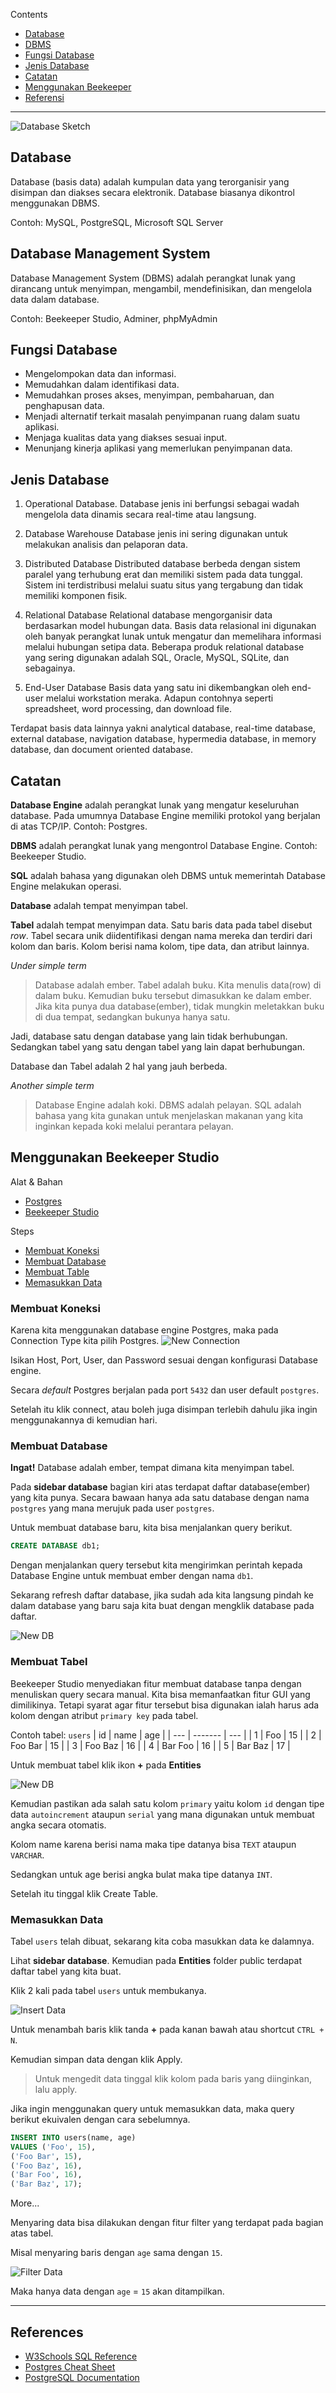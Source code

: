 Contents

- [Database](#database)
- [DBMS](#database-management-system)
- [Fungsi Database](#fungsi-database)
- [Jenis Database](#jenis-database)
- [Catatan](#catatan)
- [Menggunakan Beekeeper](#menggunakan-beekeeper-studio)
- [Referensi](#references)

---

![Database Sketch](/contents/th/db.webp)

## Database

Database (basis data) adalah kumpulan data yang terorganisir yang disimpan dan diakses secara elektronik.
Database biasanya dikontrol menggunakan DBMS.

Contoh: MySQL, PostgreSQL, Microsoft SQL Server

## Database Management System

Database Management System (DBMS) adalah perangkat lunak yang dirancang untuk menyimpan, mengambil, mendefinisikan, dan mengelola data dalam database.

Contoh: Beekeeper Studio, Adminer, phpMyAdmin

## Fungsi Database

- Mengelompokan data dan informasi.
- Memudahkan dalam identifikasi data.
- Memudahkan proses akses, menyimpan, pembaharuan, dan penghapusan data.
- Menjadi alternatif terkait masalah penyimpanan ruang dalam suatu aplikasi.
- Menjaga kualitas data yang diakses sesuai input.
- Menunjang kinerja aplikasi yang memerlukan penyimpanan data.

## Jenis Database

1. Operational Database. Database jenis ini berfungsi sebagai wadah mengelola data dinamis secara real-time atau langsung.

2. Database Warehouse Database jenis ini sering digunakan untuk melakukan analisis dan pelaporan data.

3. Distributed Database Distributed database berbeda dengan sistem paralel yang terhubung erat dan memiliki sistem pada data tunggal. Sistem ini terdistribusi melalui suatu situs yang tergabung dan tidak memiliki komponen fisik.

4. Relational Database Relational database mengorganisir data berdasarkan model hubungan data. Basis data relasional ini digunakan oleh banyak perangkat lunak untuk mengatur dan memelihara informasi melalui hubungan setipa data. Beberapa produk relational database yang sering digunakan adalah SQL, Oracle, MySQL, SQLite, dan sebagainya.

5. End-User Database Basis data yang satu ini dikembangkan oleh end-user melalui workstation meraka. Adapun contohnya seperti spreadsheet, word processing, dan download file.

Terdapat basis data lainnya yakni analytical database, real-time database, external database, navigation database, hypermedia database, in memory database, dan document oriented database.

## Catatan

**Database Engine** adalah perangkat lunak yang mengatur keseluruhan database. Pada umumnya Database Engine
memiliki protokol yang berjalan di atas TCP/IP. Contoh: Postgres.

**DBMS** adalah perangkat lunak yang mengontrol Database Engine. Contoh: Beekeeper Studio.

**SQL** adalah bahasa yang digunakan oleh DBMS untuk memerintah Database Engine melakukan operasi.

**Database** adalah tempat menyimpan tabel.

**Tabel** adalah tempat menyimpan data. Satu baris data pada tabel disebut _row_. Tabel secara unik diidentifikasi dengan nama mereka dan terdiri dari kolom dan baris. Kolom berisi nama kolom, tipe data, dan atribut lainnya.

_Under simple term_

> Database adalah ember. Tabel adalah buku. Kita menulis data(row) di dalam buku.
> Kemudian buku tersebut dimasukkan ke dalam ember. Jika kita punya dua database(ember),
> tidak mungkin meletakkan buku di dua tempat, sedangkan bukunya hanya satu.

Jadi, database satu dengan database yang lain tidak berhubungan. Sedangkan tabel yang satu
dengan tabel yang lain dapat berhubungan.

Database dan Tabel adalah 2 hal yang jauh berbeda.

_Another simple term_

> Database Engine adalah koki. DBMS adalah pelayan. SQL adalah bahasa yang kita gunakan untuk menjelaskan
> makanan yang kita inginkan kepada koki melalui perantara pelayan.

## Menggunakan Beekeeper Studio

Alat & Bahan
- [Postgres](https://www.postgresql.org/)
- [Beekeeper Studio](https://www.beekeeperstudio.io/)

Steps
- [Membuat Koneksi](#membuat-koneksi)
- [Membuat Database](#membuat-database)
- [Membuat Table](#membuat-tabel)
- [Memasukkan Data](#memasukkan-data)

### Membuat Koneksi
Karena kita menggunakan database engine Postgres, maka pada Connection Type kita pilih Postgres.
![New Connection](/contents/th/newconn.png)

Isikan Host, Port, User, dan Password sesuai dengan konfigurasi Database engine.

Secara *default* Postgres berjalan pada port `5432` dan user default `postgres`.

Setelah itu klik connect, atau boleh juga disimpan terlebih dahulu jika ingin menggunakannya di kemudian hari.

### Membuat Database
**Ingat!** Database adalah ember, tempat dimana kita menyimpan tabel.

Pada **sidebar database** bagian kiri atas terdapat daftar database(ember) yang kita punya.
Secara bawaan hanya ada satu database dengan nama `postgres` yang mana merujuk pada user `postgres`.

Untuk membuat database baru, kita bisa menjalankan query berikut.

```sql
CREATE DATABASE db1;
```

Dengan menjalankan query tersebut kita mengirimkan perintah kepada Database Engine untuk membuat ember dengan nama `db1`.

Sekarang refresh daftar database, jika sudah ada kita langsung pindah ke dalam database yang baru saja kita buat dengan mengklik database pada daftar.

![New DB](/contents/th/changedb.png)

### Membuat Tabel
Beekeeper Studio menyediakan fitur membuat database tanpa dengan menuliskan query secara manual.
Kita bisa memanfaatkan fitur GUI yang dimilikinya. Tetapi syarat agar fitur tersebut bisa digunakan ialah harus ada kolom dengan atribut `primary key` pada tabel. 

Contoh tabel: `users`
| id  | name    | age |
| --- | ------- | --- |
| 1   | Foo     | 15  |
| 2   | Foo Bar | 15  |
| 3   | Foo Baz | 16  |
| 4   | Bar Foo | 16  |
| 5   | Bar Baz | 17  |

Untuk membuat tabel klik ikon **+** pada **Entities**

![New DB](/contents/th/newusers.png)

Kemudian pastikan ada salah satu kolom `primary` yaitu kolom `id` dengan tipe data `autoincrement` ataupun `serial` yang mana digunakan
untuk membuat angka secara otomatis.

Kolom name karena berisi nama maka tipe datanya bisa `TEXT` ataupun `VARCHAR`.

Sedangkan untuk age berisi angka bulat maka tipe datanya `INT`.

Setelah itu tinggal klik Create Table.


### Memasukkan Data
Tabel `users` telah dibuat, sekarang kita coba masukkan data ke dalamnya.

Lihat **sidebar database**. Kemudian pada **Entities** folder public terdapat daftar tabel yang kita buat.

Klik 2 kali pada tabel `users` untuk membukanya.

![Insert Data](/contents/th/insertdata.png)

Untuk menambah baris klik tanda **+** pada kanan bawah atau shortcut `CTRL + N`.

Kemudian simpan data dengan klik Apply.

> Untuk mengedit data tinggal klik kolom pada baris yang diinginkan, lalu apply.


Jika ingin menggunakan query untuk memasukkan data, maka
query berikut ekuivalen dengan cara sebelumnya.

```sql
INSERT INTO users(name, age)
VALUES ('Foo', 15),
('Foo Bar', 15),
('Foo Baz', 16),
('Bar Foo', 16),
('Bar Baz', 17);
```

More...

Menyaring data bisa dilakukan dengan fitur filter yang terdapat pada bagian atas tabel.

Misal menyaring baris dengan `age` sama dengan `15`.

![Filter Data](/contents/th/filterdata.png)

Maka hanya data dengan `age` = `15` akan ditampilkan.  

---

## References

- [W3Schools SQL Reference](https://www.w3schools.com/sql/sql_ref_keywords.asp)
- [Postgres Cheat Sheet](https://postgrescheatsheet.com/)
- [PostgreSQL Documentation](https://www.postgresql.org/docs/)

